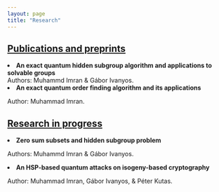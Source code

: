 ```yaml
---
layout: page
title: "Research"
---
```

<h2><u>Publications and preprints</u></h2>

<li> <b>An exact quantum hidden subgroup algorithm and applications to solvable groups</b> </li>
Authors: Muhammd Imran & Gábor Ivanyos.

<li> <b>An exact quantum order finding algorithm and its applications</b> </li>
<p>Author: Muhammad Imran.</p>

<h2><u>Research in progress</u></h2>

<li> <b>Zero sum subsets and hidden subgroup problem</b> </li>
<p>Authors: Muhammd Imran & Gábor Ivanyos.</p>

<li> <b>An HSP-based quantum attacks on isogeny-based cryptography</b> </li>
<p>Author: Muhammad Imran, Gábor Ivanyos, & Péter Kutas.</p>
